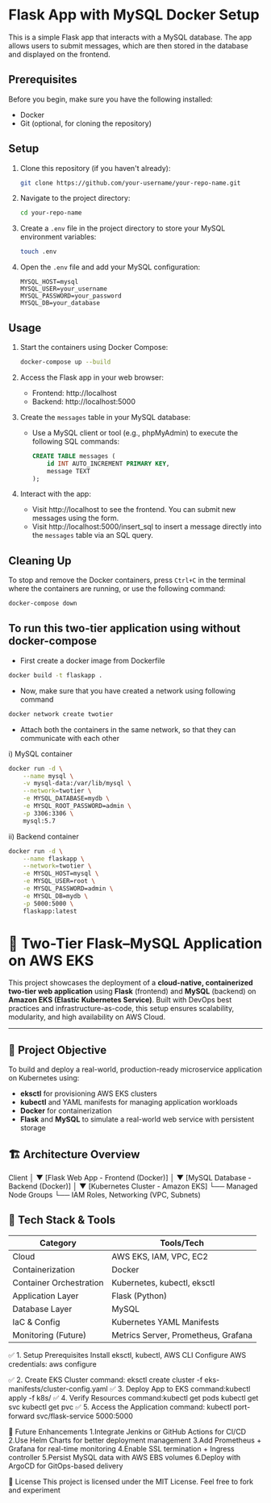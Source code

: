  
# Flask App with MySQL Docker Setup

This is a simple Flask app that interacts with a MySQL database. The app allows users to submit messages, which are then stored in the database and displayed on the frontend.

## Prerequisites

Before you begin, make sure you have the following installed:

- Docker
- Git (optional, for cloning the repository)

## Setup

1. Clone this repository (if you haven't already):

   ```bash
   git clone https://github.com/your-username/your-repo-name.git
   ```

2. Navigate to the project directory:

   ```bash
   cd your-repo-name
   ```

3. Create a `.env` file in the project directory to store your MySQL environment variables:

   ```bash
   touch .env
   ```

4. Open the `.env` file and add your MySQL configuration:

   ```
   MYSQL_HOST=mysql
   MYSQL_USER=your_username
   MYSQL_PASSWORD=your_password
   MYSQL_DB=your_database
   ```

## Usage

1. Start the containers using Docker Compose:

   ```bash
   docker-compose up --build
   ```

2. Access the Flask app in your web browser:

   - Frontend: http://localhost
   - Backend: http://localhost:5000

3. Create the `messages` table in your MySQL database:

   - Use a MySQL client or tool (e.g., phpMyAdmin) to execute the following SQL commands:
   
     ```sql
     CREATE TABLE messages (
         id INT AUTO_INCREMENT PRIMARY KEY,
         message TEXT
     );
     ```

4. Interact with the app:

   - Visit http://localhost to see the frontend. You can submit new messages using the form.
   - Visit http://localhost:5000/insert_sql to insert a message directly into the `messages` table via an SQL query.

## Cleaning Up

To stop and remove the Docker containers, press `Ctrl+C` in the terminal where the containers are running, or use the following command:

```bash
docker-compose down
```

## To run this two-tier application using  without docker-compose

- First create a docker image from Dockerfile
```bash
docker build -t flaskapp .
```

- Now, make sure that you have created a network using following command
```bash
docker network create twotier
```

- Attach both the containers in the same network, so that they can communicate with each other

i) MySQL container 
```bash
docker run -d \
    --name mysql \
    -v mysql-data:/var/lib/mysql \
    --network=twotier \
    -e MYSQL_DATABASE=mydb \
    -e MYSQL_ROOT_PASSWORD=admin \
    -p 3306:3306 \
    mysql:5.7

```
ii) Backend container
```bash
docker run -d \
    --name flaskapp \
    --network=twotier \
    -e MYSQL_HOST=mysql \
    -e MYSQL_USER=root \
    -e MYSQL_PASSWORD=admin \
    -e MYSQL_DB=mydb \
    -p 5000:5000 \
    flaskapp:latest

```


# 🚀 Two-Tier Flask–MySQL Application on AWS EKS

This project showcases the deployment of a **cloud-native, containerized two-tier web application** using **Flask** (frontend) and **MySQL** (backend) on **Amazon EKS (Elastic Kubernetes Service)**. Built with DevOps best practices and infrastructure-as-code, this setup ensures scalability, modularity, and high availability on AWS Cloud.

---

## 🎯 Project Objective

To build and deploy a real-world, production-ready microservice application on Kubernetes using:
- **eksctl** for provisioning AWS EKS clusters
- **kubectl** and YAML manifests for managing application workloads
- **Docker** for containerization
- **Flask** and **MySQL** to simulate a real-world web service with persistent storage


## 🏗️ Architecture Overview
Client
│
▼
[Flask Web App - Frontend (Docker)]
│
▼
[MySQL Database - Backend (Docker)]
│
▼
[Kubernetes Cluster - Amazon EKS]
└── Managed Node Groups
└── IAM Roles, Networking (VPC, Subnets)

## 🧰 Tech Stack & Tools

| Category            | Tools/Tech                         |
|---------------------|------------------------------------|
| Cloud               | AWS EKS, IAM, VPC, EC2             |
| Containerization    | Docker                             |
| Container Orchestration | Kubernetes, kubectl, eksctl       |
| Application Layer   | Flask (Python)                     |
| Database Layer      | MySQL                              |
| IaC & Config        | Kubernetes YAML Manifests          |
| Monitoring (Future) | Metrics Server, Prometheus, Grafana|

✅ 1. Setup Prerequisites
Install eksctl, kubectl, AWS CLI
Configure AWS credentials: aws configure

✅ 2. Create EKS Cluster
      command: eksctl create cluster -f eks-manifests/cluster-config.yaml
✅ 3. Deploy App to EKS
      command:kubectl apply -f k8s/
✅ 4. Verify Resources
      command:kubectl get pods
              kubectl get svc
              kubectl get pvc
✅ 5. Access the Application
       command: kubectl port-forward svc/flask-service 5000:5000

🌱 Future Enhancements
  1.Integrate Jenkins or GitHub Actions for CI/CD
  2.Use Helm Charts for better deployment management
  3.Add Prometheus + Grafana for real-time monitoring
  4.Enable SSL termination + Ingress controller
  5.Persist MySQL data with AWS EBS volumes
  6.Deploy with ArgoCD for GitOps-based delivery

📄 License
This project is licensed under the MIT License. Feel free to fork and experiment





